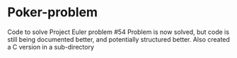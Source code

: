 # Poker-problem
Code to solve Project Euler problem #54
Problem is now solved, but code is still being documented better, and
potentially structured better.
Also created a C version in a sub-directory
